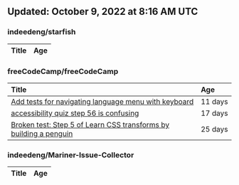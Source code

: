 ## Updated: October 9, 2022 at 8:16 AM UTC


### indeedeng/starfish
|**Title**|**Age**|
|:----|:----|


### freeCodeCamp/freeCodeCamp
|**Title**|**Age**|
|:----|:----|
|[Add tests for navigating language menu with keyboard](https://github.com/freeCodeCamp/freeCodeCamp/issues/47649)|11&nbsp;days|
|[accessibility quiz step 56 is confusing](https://github.com/freeCodeCamp/freeCodeCamp/issues/47588)|17&nbsp;days|
|[Broken test: Step 5 of Learn CSS transforms by building a penguin](https://github.com/freeCodeCamp/freeCodeCamp/issues/47513)|25&nbsp;days|


### indeedeng/Mariner-Issue-Collector
|**Title**|**Age**|
|:----|:----|